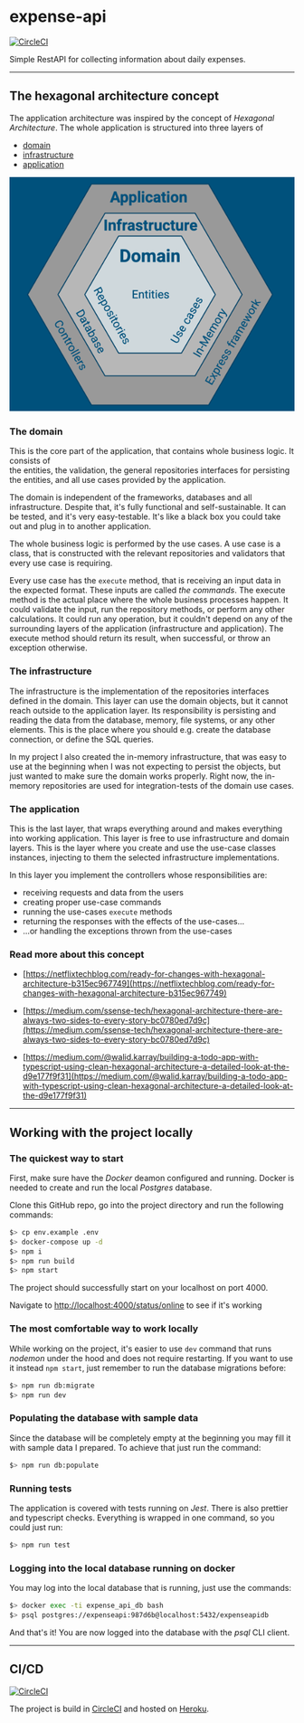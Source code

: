 # expense-api

[![CircleCI](https://dl.circleci.com/status-badge/img/circleci/6koqDqLcxHb4FgvWvZbWyg/APHE29GUod9gKbvNWes2fV/tree/main.svg?style=svg)](https://dl.circleci.com/status-badge/redirect/circleci/6koqDqLcxHb4FgvWvZbWyg/APHE29GUod9gKbvNWes2fV/tree/main)

Simple RestAPI for collecting information about daily expenses.

---

## The hexagonal architecture concept

The application architecture was inspired by the concept of _Hexagonal Architecture_.
The whole application is structured into three layers of

- [domain](#the-domain)
- [infrastructure](#the-infrastructure)
- [application](#the-application)

![hexagonal-architecture.png](docs%2Fhexagonal-architecture.png)

### The domain

This is the core part of the application, that contains whole business logic. It consists of  
the entities, the validation, the general repositories interfaces for persisting the entities,
and all use cases provided by the application.

The domain is independent of the frameworks, databases and all infrastructure. Despite that,
it's fully functional and self-sustainable. It can be tested, and it's very easy-testable.
It's like a black box you could take out and plug in to another application.

The whole business logic is performed by the use cases. A use case is a class, that is
constructed with the relevant repositories and validators that every use case is requiring.

Every use case has the `execute` method, that is receiving an input data in the expected format.
These inputs are called _the commands_. The execute method is the actual place where the whole
business processes happen. It could validate the input, run the repository methods, or perform
any other calculations. It could run any operation, but it couldn't depend on any of the surrounding
layers of the application (infrastructure and application). The execute method should return its
result, when successful, or throw an exception otherwise.

### The infrastructure

The infrastructure is the implementation of the repositories interfaces defined in the domain.
This layer can use the domain objects, but it cannot reach outside to the application layer.
Its responsibility is persisting and reading the data from the database, memory, file systems,
or any other elements. This is the place where you should e.g. create the database connection,
or define the SQL queries.

In my project I also created the in-memory infrastructure, that was easy to use at the beginning
when I was not expecting to persist the objects, but just wanted to make sure the domain works
properly. Right now, the in-memory repositories are used for integration-tests of the domain
use cases.

### The application

This is the last layer, that wraps everything around and makes everything into working
application. This layer is free to use infrastructure and domain layers. This is the layer
where you create and use the use-case classes instances, injecting to them the selected
infrastructure implementations.

In this layer you implement the controllers whose responsibilities are:

- receiving requests and data from the users
- creating proper use-case commands
- running the use-cases `execute` methods
- returning the responses with the effects of the use-cases...
- ...or handling the exceptions thrown from the use-cases

### Read more about this concept

- [https://netflixtechblog.com/ready-for-changes-with-hexagonal-architecture-b315ec967749](https://netflixtechblog.com/ready-for-changes-with-hexagonal-architecture-b315ec967749)

- [https://medium.com/ssense-tech/hexagonal-architecture-there-are-always-two-sides-to-every-story-bc0780ed7d9c](https://medium.com/ssense-tech/hexagonal-architecture-there-are-always-two-sides-to-every-story-bc0780ed7d9c)

- [https://medium.com/@walid.karray/building-a-todo-app-with-typescript-using-clean-hexagonal-architecture-a-detailed-look-at-the-d9e177f9f31](https://medium.com/@walid.karray/building-a-todo-app-with-typescript-using-clean-hexagonal-architecture-a-detailed-look-at-the-d9e177f9f31)

---

## Working with the project locally

### The quickest way to start

First, make sure have the _Docker_ deamon configured and running.
Docker is needed to create and run the local _Postgres_ database.

Clone this GitHub repo,
go into the project directory and run the following commands:

```bash
$> cp env.example .env
$> docker-compose up -d
$> npm i
$> npm run build
$> npm start
```

The project should successfully start on your localhost on port 4000.

Navigate to [http://localhost:4000/status/online](http://localhost:4000/status/online)
to see if it's working

### The most comfortable way to work locally

While working on the project, it's easier to use `dev` command that runs _nodemon_
under the hood and does not require restarting. If you want to use it instead `npm start`,
just remember to run the database migrations before:

```bash
$> npm run db:migrate
$> npm run dev
```

### Populating the database with sample data

Since the database will be completely empty at the beginning you may fill it with sample data
I prepared. To achieve that just run the command:

```bash
$> npm run db:populate
```

### Running tests

The application is covered with tests running on _Jest_. There is also prettier and typescript checks. Everything is wrapped in one command, so you could just run:

```bash
$> npm run test
```

### Logging into the local database running on docker

You may log into the local database that is running, just use the commands:

```bash
$> docker exec -ti expense_api_db bash
$> psql postgres://expenseapi:987d6b@localhost:5432/expenseapidb
```

And that's it! You are now logged into the database with the _psql_ CLI client.

---

## CI/CD

[![CircleCI](https://dl.circleci.com/status-badge/img/circleci/6koqDqLcxHb4FgvWvZbWyg/APHE29GUod9gKbvNWes2fV/tree/main.svg?style=svg)](https://dl.circleci.com/status-badge/redirect/circleci/6koqDqLcxHb4FgvWvZbWyg/APHE29GUod9gKbvNWes2fV/tree/main)

The project is build in [CircleCI](https://circleci.com) and hosted on [Heroku](https://heroku.com).
